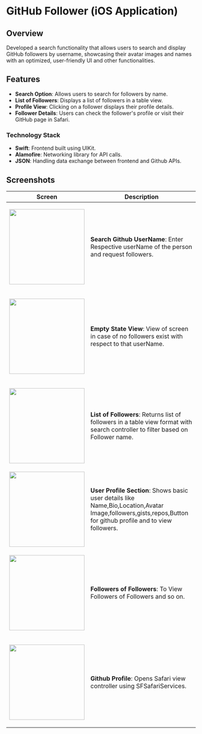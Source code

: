  # GitHub Follower (iOS Application)

## Overview

Developed a search functionality that allows users to search and display GitHub followers by username,
showcasing their avatar images and names with an optimized, user-friendly UI and other functionalities.

## Features

- **Search Option**: Allows users to search for followers by name.
- **List of Followers**: Displays a list of followers in a table view.
- **Profile View**: Clicking on a follower displays their profile details.
- **Follower Details**: Users can check the follower's profile or visit their GitHub page in Safari.

### Technology Stack

- **Swift**: Frontend built using UIKit.
- **Alamofire**: Networking library for API calls.
- **JSON**: Handling data exchange between frontend and Github APIs.

## Screenshots

| Screen            | Description                       |
|-------------------|-----------------------------------|
|<p align="center"> <img src="https://github.com/user-attachments/assets/a9065492-f3ab-4072-8af1-a50bb19bea96" width="200"/> </p>| **Search Github UserName**: Enter Respective userName of the person and request followers. |
|<p align="center"> <img src="https://github.com/user-attachments/assets/c7c4dc7b-85ea-4f52-a224-b5952f71d36b" width="200"/> </p>| **Empty State View**: View of screen in case of no followers exist with respect to that userName. |
|<p align="center"> <img src="https://github.com/user-attachments/assets/0276e1cc-adfa-4293-9ac3-975f8aaaf480" width="200"/> </p>| **List of Followers**: Returns list of followers in a table view format with search controller to filter based on Follower name. |
| <img src="https://github.com/user-attachments/assets/bd1f6a47-3486-4569-86a1-ded6a1265ef0" width="200"/> | **User Profile Section**: Shows basic user details like Name,Bio,Location,Avatar Image,followers,gists,repos,Button for github profile and to view followers. |
|<p align="center"> <img src="https://github.com/user-attachments/assets/82ecd01a-bcc5-4ac9-a7fd-ea736fe37e76" width="200"/> </p>| **Followers of Followers**: To View Followers of Followers and so on. |
|<p align="center"> <img src="https://github.com/user-attachments/assets/b1327947-a6ce-4e44-82c3-9b282eb47fb5" width="200"/> </p>| **Github Profile**: Opens Safari view controller using SFSafariServices. |
